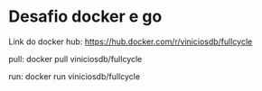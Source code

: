 # Desafio docker e go

Link do docker hub: https://hub.docker.com/r/viniciosdb/fullcycle

pull: docker pull viniciosdb/fullcycle

run: docker run viniciosdb/fullcycle
